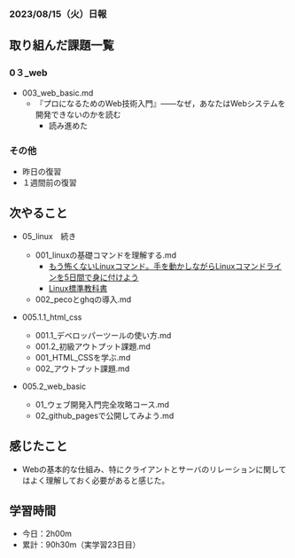 ### 2023/08/15（火）日報

## 取り組んだ課題一覧

### 0３_web
  - 003_web_basic.md
    - 『プロになるためのWeb技術入門』――なぜ，あなたはWebシステムを開発できないのかを読む
      - 読み進めた
<!-- ### 05_linux
  - 001_linuxの基礎コマンドを理解する.md
    - [もう怖くないLinuxコマンド。手を動かしながらLinuxコマンドラインを5日間で身に付けよう](https://www.udemy.com/course/unscared_linux/)
    - [Linux標準教科書](https://linuc.org/textbooks/linux/) -->


### その他
- 昨日の復習
- １週間前の復習

<!-- ## わかったこと
- Linuxとは
- Linuxの基本的なコマンド -->

## 次やること
- 05_linux　続き
  - 001_linuxの基礎コマンドを理解する.md
    - [もう怖くないLinuxコマンド。手を動かしながらLinuxコマンドラインを5日間で身に付けよう](https://www.udemy.com/course/unscared_linux/)
    - [Linux標準教科書](https://linuc.org/textbooks/linux/)
  - 002_pecoとghqの導入.md

- 005.1.1_html_css
  - 001.1_デベロッパーツールの使い方.md
  - 001.2_初級アウトプット課題.md
  - 001_HTML_CSSを学ぶ.md
  - 002_アウトプット課題.md
- 005.2_web_basic
  - 01_ウェブ開発入門完全攻略コース.md
  - 02_github_pagesで公開してみよう.md

## 感じたこと
- Webの基本的な仕組み、特にクライアントとサーバのリレーションに関してはよく理解しておく必要があると感じた。

## 学習時間
- 今日：2h00m
- 累計：90h30m（実学習23日目）

